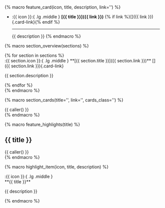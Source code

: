 {% macro feature_card(icon, title, description, link='') %}
-   :{{ icon }}:{ .lg .middle } **[{{ title }}]({{ link }})** {% if link %}[]({{ link }}){.card-link}{% endif %}

    ---

    {{ description }}
{% endmacro %}

{% macro section_overview(sections) %}
<div class="section-overview" markdown>
{% for section in sections %}
<div class="overview-item" markdown>
:{{ section.icon }}:{ .lg .middle } **[{{ section.title }}]({{ section.link }})** []({{ section.link }}){.card-link}

{{ section.description }}
</div>
{% endfor %}
</div>
{% endmacro %}

{% macro section_cards(title='', link='', cards_class='') %}
<div class="grid cards" markdown>
{{ caller() }}
</div>
{% endmacro %}

{% macro feature_highlights(title) %}
## {{ title }}

<div class="feature-highlights" markdown>
{{ caller() }}
</div>
{% endmacro %}

{% macro highlight_item(icon, title, description) %}
<div class="highlight-item" markdown>
:{{ icon }}:{ .lg .middle }

<div class="content" markdown>
**{{ title }}**

{{ description }}
</div>
</div>
{% endmacro %} 